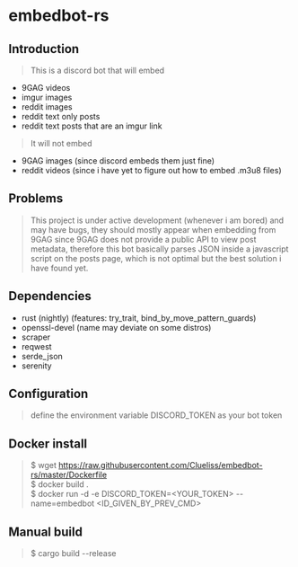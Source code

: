 # embedbot-rs

## Introduction

> This is a discord bot that will embed
- 9GAG videos  
- imgur images   
- reddit images  
- reddit text only posts  
- reddit text posts that are an imgur link  
> It will not embed
- 9GAG images (since discord embeds them just fine)  
- reddit videos (since i have yet to figure out how to embed .m3u8 files)  

## Problems
> This project is under active development (whenever i am bored) and may have bugs, they should mostly appear when embedding from 9GAG since 9GAG does not provide a public API to view post metadata, therefore this bot basically parses JSON inside a javascript script on the posts page, which is not optimal but the best solution i have found yet.

## Dependencies
- rust (nightly) (features: try_trait, bind_by_move_pattern_guards)
- openssl-devel (name may deviate on some distros)
- scraper
- reqwest
- serde_json
- serenity

## Configuration
> define the environment variable DISCORD_TOKEN as your bot token  

## Docker install
> $ wget https://raw.githubusercontent.com/Clueliss/embedbot-rs/master/Dockerfile  
> $ docker build .  
> $ docker run -d -e DISCORD_TOKEN=<YOUR_TOKEN> --name=embedbot <ID_GIVEN_BY_PREV_CMD> 

## Manual build
> $ cargo build --release
